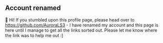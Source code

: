 ## Account renamed

:wave: Hi! If you stumbled upon this profile page, please head over to https://github.com/AuroraLS3 - I have renamed my account and this page is here until I manage to get all the links sorted out. Please let me know where the link was to help me out :]
